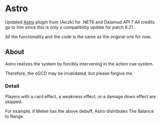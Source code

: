 # Astro

Updated [Astro](https://github.com/aiczk/Astro) plugin from [Aiczk] for .NET6 and Dalamud API 7 
All credits go to him since this is only a compatibility update for patch 6.21.

All the functionality and the code is the same as the original one for now.

## About
Astro realizes the system by forcibly intervening in the action cue system.

Therefore, the oGCD may be invalidated, but please forgive me.

### Detail
Players with a card effect, a weakness effect, or a damage down effect are skipped.

For example, if Melee has the above debuff, Astro distributes The Balance to Range.
